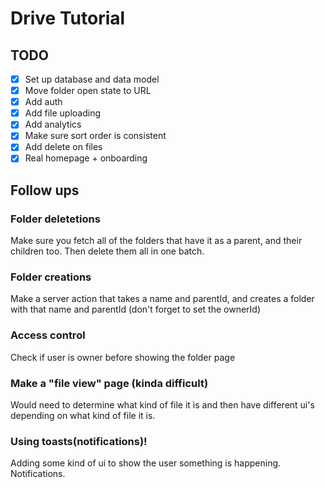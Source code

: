 # Drive Tutorial

## TODO

- [x] Set up database and data model
- [x] Move folder open state to URL
- [x] Add auth
- [x] Add file uploading
- [x] Add analytics
- [x] Make sure sort order is consistent
- [x] Add delete on files
- [x] Real homepage + onboarding

## Follow ups

### Folder deletetions

Make sure you fetch all of the folders that have it as a parent, and their children too. Then delete them all in one batch.

### Folder creations

Make a server action that takes a name and parentId, and creates a folder with that name and parentId (don't forget to set the ownerId)

### Access control

Check if user is owner before showing the folder page

### Make a "file view" page (kinda difficult)

Would need to determine what kind of file it is and then have different ui's depending on what kind of file it is.

### Using toasts(notifications)!

Adding some kind of ui to show the user something is happening. Notifications.
